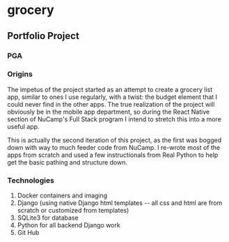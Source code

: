 # grocery

## Portfolio Project

### PGA

### Origins
The impetus of the project started as an attempt to create a grocery list app, similar to ones I use regularly, with a twist: the budget element that I could never find in the other apps. The true realization of the project will obviously be in the mobile app department, so during the React Native section of NuCamp's Full Stack program I intend to stretch this into a more useful app.

This is actually the second iteration of this project, as the first was bogged down with way to much feeder code from NuCamp. I re-wrote most of the apps from scratch and used a few instructionals from Real Python to help get the basic pathing and structure down.

### Technologies
1. Docker containers and imaging
2. Django (using native Django html templates -- all css and html are from scratch or customized from templates)
3. SQLite3 for database
4. Python for all backend Django work
5. Git Hub